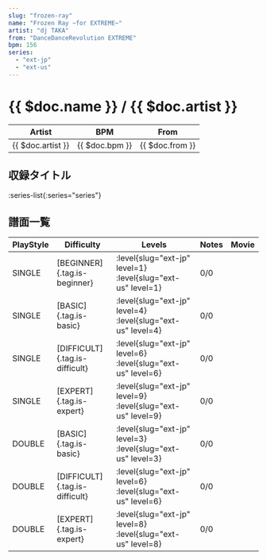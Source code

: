 ```yaml
---
slug: "frozen-ray"
name: "Frozen Ray ~for EXTREME~"
artist: "dj TAKA"
from: "DanceDanceRevolution EXTREME"
bpm: 156
series:
  - "ext-jp"
  - "ext-us"
---
```


# {{ $doc.name }} / {{ $doc.artist }}

|Artist|BPM|From|
|------|---|----|
|{{ $doc.artist }}|{{ $doc.bpm }}|{{ $doc.from }}|

## 収録タイトル

:series-list{:series="series"}

## 譜面一覧

|PlayStyle|Difficulty|Levels|Notes|Movie|
|---------|----------|------|-----|-----|
|SINGLE|[BEGINNER]{.tag.is-beginner}|:level{slug="ext-jp" level=1} :level{slug="ext-us" level=1}|0/0||
|SINGLE|[BASIC]{.tag.is-basic}|:level{slug="ext-jp" level=4} :level{slug="ext-us" level=4}|0/0||
|SINGLE|[DIFFICULT]{.tag.is-difficult}|:level{slug="ext-jp" level=6} :level{slug="ext-us" level=6}|0/0||
|SINGLE|[EXPERT]{.tag.is-expert}|:level{slug="ext-jp" level=9} :level{slug="ext-us" level=9}|0/0||
|DOUBLE|[BASIC]{.tag.is-basic}|:level{slug="ext-jp" level=3} :level{slug="ext-us" level=3}|0/0||
|DOUBLE|[DIFFICULT]{.tag.is-difficult}|:level{slug="ext-jp" level=6} :level{slug="ext-us" level=6}|0/0||
|DOUBLE|[EXPERT]{.tag.is-expert}|:level{slug="ext-jp" level=8} :level{slug="ext-us" level=8}|0/0||
